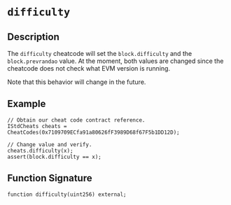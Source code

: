 # `difficulty`

## Description

The `difficulty` cheatcode will set the `block.difficulty` and the `block.prevrandao` value. At the moment, both values
are changed since the cheatcode does not check what EVM version is running.

Note that this behavior will change in the future.

## Example

```solidity
// Obtain our cheat code contract reference.
IStdCheats cheats = CheatCodes(0x7109709ECfa91a80626fF3989D68f67F5b1DD12D);

// Change value and verify.
cheats.difficulty(x);
assert(block.difficulty == x);
```

## Function Signature

```solidity
function difficulty(uint256) external;
```
